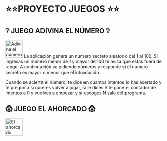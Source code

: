 # :star::star:PROYECTO JUEGOS :star::star:
## :grey_question: JUEGO ADIVINA EL NÚMERO :grey_question:

<p>
  <img alt="Adivina el número" src="https://cdn.pixabay.com/photo/2013/07/12/17/21/dice-152070_1280.png"  width="55px" 
  height="55px"> La aplicación genera un número secreto aleatorio del 1 al 100. Si ingresas un número menor de 1 y mayor de 100 te avisa que estas fuera de rango. A continuación va pidiendo números y responde si el número secreto es mayor o menor que el introducido.

Cuando se acierta el número, te dice en cuantos intentos lo has acertado y te pregunta si quieres volver a jugar, si le dices S te pone el contador de intentos a 0 y vuelves a empezar y si escoges N sale del programa.
</p>

## :scream: JUEGO EL AHORCADO :scream:
<p>
<img alt="El ahorcado" src="https://cdn.pixabay.com/photo/2016/12/05/19/51/boy-1884786_1280.png"  width="55px" 
height="55px">

